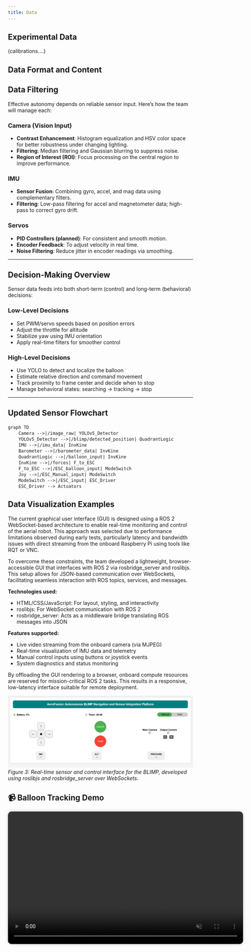 ```yaml
---
title: Data
---
```


## Experimental Data
(calibrations….)
## Data Format and Content

## Data Filtering
Effective autonomy depends on reliable sensor input. Here’s how the team will manage each:

### Camera (Vision Input)

- **Contrast Enhancement**: Histogram equalization and HSV color space for better robustness under changing lighting.
- **Filtering**: Median filtering and Gaussian blurring to suppress noise.
- **Region of Interest (ROI)**: Focus processing on the central region to improve performance.

### IMU

- **Sensor Fusion**: Combining gyro, accel, and mag data using complementary filters.
- **Filtering**: Low-pass filtering for accel and magnetometer data; high-pass to correct gyro drift.

### Servos

- **PID Controllers (planned)**: For consistent and smooth motion.
- **Encoder Feedback**: To adjust velocity in real time.
- **Noise Filtering**: Reduce jitter in encoder readings via smoothing.

---
## Decision-Making Overview

Sensor data feeds into both short-term (control) and long-term (behavioral) decisions:

### Low-Level Decisions

- Set PWM/servo speeds based on position errors
- Adjust the throttle for altitude
- Stabilize yaw using IMU orientation
- Apply real-time filters for smoother control

### High-Level Decisions

- Use YOLO to detect and localize the balloon
- Estimate relative direction and command movement
- Track proximity to frame center and decide when to stop
- Manage behavioral states: searching → tracking → stop

---


## Updated Sensor Flowchart

```mermaid
graph TD
    Camera -->|/image_raw| YOLOv5_Detector
    YOLOv5_Detector -->|/blimp/detected_position| QuadrantLogic
    IMU -->|/imu_data| InvKine
    Barometer -->|/barometer_data| InvKine
    QuadrantLogic -->|/balloon_input| InvKine
    InvKine -->|/forces| F_to_ESC
    F_to_ESC -->|/ESC_balloon_input| ModeSwitch
    Joy -->|/ESC_Manual_input| ModeSwitch
    ModeSwitch -->|/ESC_input| ESC_Driver
    ESC_Driver --> Actuators

```
## Data Visualization Examples


The current graphical user interface (GUI) is designed using a ROS 2 WebSocket-based architecture to enable real-time monitoring and control of the aerial robot. This approach was selected due to performance limitations observed during early tests, particularly latency and bandwidth issues with direct streaming from the onboard Raspberry Pi using tools like RQT or VNC.  

To overcome these constraints, the team developed a lightweight, browser-accessible GUI that interfaces with ROS 2 via rosbridge_server and roslibjs. This setup allows for JSON-based communication over WebSockets, facilitating seamless interaction with ROS topics, services, and messages.  

**Technologies used:**  

- HTML/CSS/JavaScript: For layout, styling, and interactivity
- roslibjs: For WebSocket communication with ROS 2
- rosbridge_server: Acts as a middleware bridge translating ROS messages into JSON

**Features supported:**  

- Live video streaming from the onboard camera (via MJPEG)
- Real-time visualization of IMU data and telemetry
- Manual control inputs using buttons or joystick events
- System diagnostics and status monitoring

By offloading the GUI rendering to a browser, onboard compute resources are reserved for mission-critical ROS 2 tasks. This results in a responsive, low-latency interface suitable for remote deployment.  

![ROS 2 WebSocket-Controlled Interface](./figures/blimp_gui.png)  
*Figure 3: Real-time sensor and control interface for the BLIMP, developed using roslibjs and rosbridge_server over WebSockets.*


<h2>📹 Balloon Tracking Demo</h2>

<video controls autoplay muted loop playsinline width="640" height="360" style="border-radius: 10px; box-shadow: 0 0 10px rgba(0,0,0,0.2);">
  <source src="../videos/balloon_detection.mp4" type="video/mp4">
  Your browser does not support the video tag.

## Summary

The system is now capable of:  

- Detecting and tracking a balloon in real time
- Navigating toward the balloon using differential drive
- Halting autonomously upon reaching the success zone
- Publishing and processing filtered IMU sensor data

Next Steps:  

- Fully synchronize the GUI with detection and motor control nodes
- Implement PID control for smoother and more stable navigation
- Add fallback mechanisms when the target is lost
- Fine-tune success detection thresholds
- Log and evaluate system performance using rosbag
